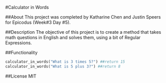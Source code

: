 #Calculator in Words 

##About
This project was completed by Katharine Chen and Justin Speers for Epicodus (Week#3 Day #5). 

##Description 
The objective of this project is to create a method that takes math questions in English and solves them, using a bit of Regular Expressions. 

##Functionality 
```ruby
calculator_in_words("What is 3 times 5?") ##return 15
calculator_in_words("What is 5 plus 3?") ##return 8
```

##License
MIT
